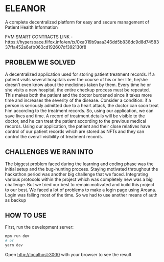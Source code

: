 # ELEANOR
A complete decentralized platform for easy and  secure management  of Patient Health Information
<p> FVM SMART CONTRACTS LINK - https://hyperspace.filfox.info/en/tx/0xa019b9aaa346dd5b836dc9d8d7458337ffa452a6efb063cd192607df392130f8 </p>

## PROBLEM WE SOLVED

A decentralized application used for storing patient treatment records. If a patient visits several hospitals over the course of his or her life, he/she doesn't even know about the medicines taken by them. Every time he or she visits a new hospital, the entire checkup process must be repeated. This makes both the patient and the doctor burdened since it takes more time and increases the severity of the disease. Consider a condition: if a person is seriously admitted due to a heart attack, the doctor can soon treat him according to the treatment records. So, using our application, we can save lives and time. A record of treatment details will be visible to the doctor, and he can treat the patient according to the previous medical records. Using our application, the patient and their close relatives have control of our patient records which are stored as NFTs and they can control the overall visibility of treatment records.


## CHALLENGES WE RAN INTO

The biggest problem faced during the learning and coding phase was the initial setup and the bug-hunting process. Staying motivated throughout the hackathon period was another big challenge that we faced. Integrating various protocols within the project which was completely new was a big challenge.  But we tried our best to remain motivated and build this project to our best. We faced a lot of problems to make a login page using Arcana. Login was falling most of the time. So we had to use another means of auth as backup


## HOW TO USE

First, run the development server:

```bash
npm run dev
# or
yarn dev
```

Open [http://localhost:3000](http://localhost:3000) with your browser to see the result.



